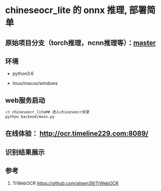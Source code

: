 # chineseocr_lite 的 onnx 推理, 部署简单

## 原始项目分支（torch推理，ncnn推理等）：[master](https://github.com/ouyanghuiyu/chineseocr_lite/tree/master)

## 环境
- python3.6

- linux/macos/windows


## web服务启动
``` Bash
cd chineseocr_lite## 进入chineseocr目录
python backend/main.py 
```

## 在线体验： http://ocr.timeline229.com:8089/

## 识别结果展示

## 参考
1. TrWebOCR https://github.com/alisen39/TrWebOCR         

